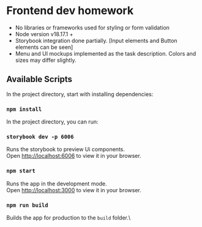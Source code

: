 #  Frontend dev homework

- No libraries or frameworks used for styling or form validation
- Node version v18.17.1 +
- Storybook integration done partially. [Input elements and Button elements can be seen]
- Menu and UI mockups implemented as the task description. Colors and sizes may differ slightly.


## Available Scripts


In the project directory, start with installing dependencies:

### `npm install`


In the project directory, you can run:

### `storybook dev -p 6006`

Runs the storybook to preview Ui components.\
Open [http://localhost:6006](http://localhost:6006) to view it in your browser.


### `npm start`

Runs the app in the development mode.\
Open [http://localhost:3000](http://localhost:3000) to view it in your browser.


### `npm run build`

Builds the app for production to the `build` folder.\
